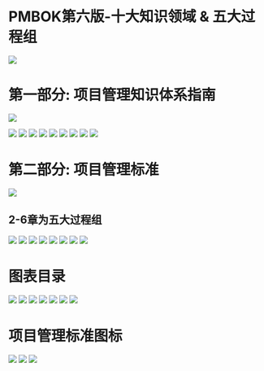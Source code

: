 # PMBOK第六版-十大知识领域 & 五大过程组

![](media/15209202162690.jpg)


# 第一部分: 项目管理知识体系指南
![](media/15209228054309.jpg)


![](media/15209203650861.jpg)
![](media/15209204037098.jpg)
![](media/15209207350567.jpg)
![](media/15209207522018.jpg)
![](media/15209207706042.jpg)
![](media/15209207920501.jpg)
![](media/15209208072700.jpg)
![](media/15209208233817.jpg)
![](media/15209208357308.jpg)



# 第二部分: 项目管理标准

![](media/15209205775387.jpg)
## 2-6章为五大过程组
![](media/15209208940158.jpg)
![](media/15209209317481.jpg)
![](media/15209209429005.jpg)
![](media/15209209605605.jpg)
![](media/15209209716026.jpg)
![](media/15209209899330.jpg)
![](media/15209210264237.jpg)
![](media/15209210610620.jpg)

# 图表目录
![](media/15209210779690.jpg)
![](media/15209210983981.jpg)
![](media/15209211123764.jpg)
![](media/15209211252261.jpg)
![](media/15209211381098.jpg)
![](media/15209211494420.jpg)
![](media/15209211626393.jpg)

# 项目管理标准图标
![](media/15209211904485.jpg)
![](media/15209212109449.jpg)
![](media/15209212208431.jpg)


